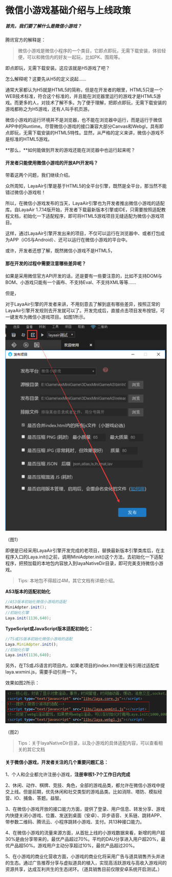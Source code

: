 # 微信小游戏基础介绍与上线政策

##### 首先，我们要了解什么是微信小游戏？

腾讯官方的解释是：

> 微信小游戏是微信小程序的一个类目，它即点即玩，无需下载安装，体验轻便，可以和微信内的好友一起玩，比如PK、围观等。

即点即玩，无需下载安装。这应该就是H5游戏了吧？

怎么解释呢？这要先从H5的定义说起……

通常大家都认为H5就是HTML5的简称，但是在开发者的眼里，HTML5只是一个WEB技术标准，符合这个标准的，并且能在浏览器里运行的游戏才是HTML5游戏。而更多的人，对技术了解不多。为了便于理解，把即点即玩，无需下载安装的游戏都称之为H5游戏，还有人叫手机页游。

微信小游戏的运行环境并不是浏览器，也不能在浏览器中运行，而是运行于微信APP中的Runtime。尽管微信小游戏的接口兼容大部分Canvas和Webgl，具有即点即玩，无需下载安装的HTML5特性。显然，从严格的定义来讲，微信小游戏不是标准的HTML5游戏。

**那么，**如何能做到开发的游戏还能在浏览器中也运行起来呢？

#### 开发者只能使用微信小游戏的开放API开发吗？

带着这两个问题，我们继续介绍。

众所周知，LayaAir引擎是基于HTML5的全平台引擎，既然是全平台，那当然不能错过微信小游戏啦！

所以，在微信小游戏发布的当天，LayaAir引擎也为开发者推出微信小游戏的适配库。自LayaAir 1.7.14版开始，开发者下载最新版本引擎或IDE，只需要按照适配教程文档，初始化一下适配程序，即可将HTML5游戏项目无缝适配为微信小游戏项目。

这样，通过LayaAir引擎开发出来的项目，不仅可以运行在浏览器中、或者打包成为APP（iOS与Android）、还可以运行在微信小游戏的平台中。

或许，开发者还想了解，既然微信小游戏不是HTML5，

#### 那在开发的过程中需要注意哪些差异呢？

如果是采用微信官方API开发的话，还是要有一些要注意的，比如不支持DOM与BOM、小游戏只能有一个画布、不支持Eval、不支持XML等等……

但是，

对于LayaAir引擎的开发者来讲，不用刻意去了解到底有哪些差异，按照正常的LayaAir引擎开发规则去开发就可以了。开发完成后，直接点击项目发布按钮，可一键发布为微信小游戏项目。如图1所示。

![图1](img/2.png) 

（图1）

即便是已经采用LayaAir引擎开发完成的老项目，替换最新版本引擎类库后，在主程序入口的Laya.init()之前，调用MiniAdpter.init()这个方法，去初始化一下适配程序，把预加载的本地包内容放入到layaNativeDir目录，即可完美支持微信小游戏。

> Tips: 本地包不得超过4M，其它文档有详细介绍。

**AS3版本的适配初始化**

```java
//AS3版本初始化微信小游戏的适配
MiniAdpter.init();
//初始化引擎
Laya.init(1136,640);
```

**TypeScript或JavaScript版本适配初始化：**

```javascript
//TS或JS版本初始化微信小游戏的适配
Laya.MiniAdpter.init();
//初始化引擎
Laya.init(1136,640);
```



另外，在TS或JS语言的项目内，如果老项目的index.html里没有引用过适配库laya.wxmini.js，需要手动引用一下。

效果如图2所示：

  ![图1](img/1.png) 

（图2）



> Tips：关于layaNativeDir目录，以及小游戏的具体适配内容，可以查看相关的其它文档



#### 关于微信小游戏，开发者关注的几个重要问题汇总：

1、个人和企业都允许注册小游戏，**注册审核1-7个工作日内完成**

2、休闲、动作、棋牌、竞技、角色，全部的游戏品类，都允许在微信小游戏中提交上线。但是前期，优先休闲和社交类型的游戏品类。比如消除、塔防、模拟经营、IO、捕鱼、答题。益智。

3、在微信小游戏开放的接口能力方面，提供了登录、用户信息、转发分享、游戏内快捷关闭小游戏、位置、发送到桌面（安卓）、异步语音、关系链、跳转APP、带参数二维码、腾讯云、小程序跳转小游戏、支付。共13种接口能力。

4、在微信小游戏的流量来源方面，从首批上线的小游戏数据来看，新增的用户超30%是由分享带来的，最优产品超过70%。平均的DAU分享进入用户超20%，最优产品超50%。游戏用户主动分享超过10%，最优产品超过20%。

5、在小游戏的商业化营收方面，小游戏的商业化将采用广告与道具销售齐头并进的生态。通过广告推荐分享与虚拟道具的植入，实现高活跃游戏与高收入游戏间的资源共享，达成互利共生的生态闭环。（道具销售目前仅限安卓系统开启测试。）



